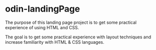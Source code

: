 # odin-landingPage

The purpose of this landing page project is to get some practical experience of using HTML and CSS.

The goal is to get some practical experience with layout techniques and increase familiarity with HTML & CSS languages.

